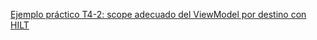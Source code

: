 [Ejemplo práctico T4-2: scope adecuado del ViewModel por destino con HILT](https://www.javiercarrasco.es/documentation/pmdm/tema4/ejemplopracticot4_2/index.html "target=_blank")
